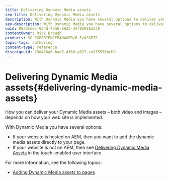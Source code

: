 ```yaml
---
title: Delivering Dynamic Media assets
seo-title: Delivering Dynamic Media assets
description: With Dynamic Media you have several options to deliver your dynamic media assets - both video and images - to your website.
seo-description: With Dynamic Media you have several options to deliver your dynamic media assets - both video and images - to your website.
uuid: 88a3ceec-034d-43a6-8623-3ef8b926a338
contentOwner: Rick Brough
products: SG_EXPERIENCEMANAGER/6.5/ASSETS
topic-tags: authoring
content-type: reference
discoiquuid: 79d426a6-bad5-4f6d-a027-ca935576bcb9
---
```


# Delivering Dynamic Media assets{#delivering-dynamic-media-assets}

How you can deliver your Dynamic Media assets &ndash; both video and images &ndash; depends on how your web site is implemented.

With Dynamic Media you have several options:

* If your website is hosted on AEM, then you want to add the dynamic media assets directly to your page.
* If your website is not on AEM, then see [Delivering Dynamic Media Assets](/help/assets/dynamic-media/delivering-dynamic-media-assets.md) in the touch-enabled user interface.

For more information, see the following topics:

* [Adding Dynamic Media assets to pages](/help/assets/dynamic-media/dynamic-media-assets-adding-to-page.md)

